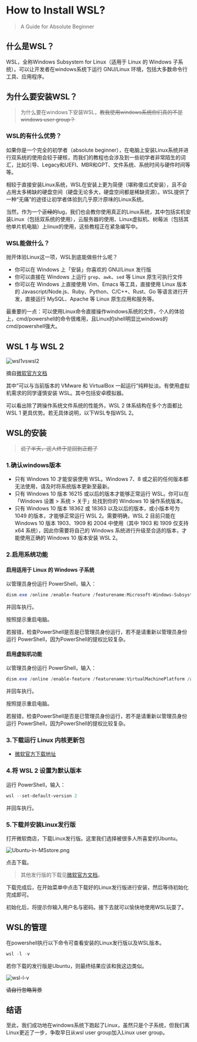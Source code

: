 # How to Install WSL?

> A Guide for Absolute Beginner

## 什么是WSL？

WSL，全称Windows Subsystem for Linux（适用于 Linux 的 Windows 子系统）。可以让开发者在windows系统下运行 GNU/Linux 环境，包括大多数命令行工具、应用程序。

## 为什么要安装WSL？

> 为什么要在windows下安装WSL，<s>教我使用windows系统你们真的不是windows user group？</s>

### WSL的有什么优势？

如果你是一个完全的初学者（absolute beginner），在电脑上安装Linux系统并进行双系统的使用会较于硬核，而我们的教程也会涉及到一些初学者非常陌生的词汇，比如引导、Legacy和UEFI、MBR和GPT、文件系统、系统时间与硬件时间等等。

相较于直接安装Linux系统，WSL在安装上更为简便（堪称傻瓜式安装），且不会占用太多稀缺的硬盘空间（硬盘无论多大，硬盘空间都是稀缺资源）。WSL提供了一种“无痛”的途径让初学者体验到几乎原汁原味的Linux系统。

当然，作为一个<s>正经的</s>lug，我们也会教你使用真正的Linux系统，其中包括实机安装Linux（包括双系统的使用），云服务器的使用、Linux虚拟机、树莓派（包括其他单片机电脑）上linux的使用，这些教程正在紧急编写中。

### WSL能做什么？

抛开体验Linux这一项，WSL到底能做些什么呢？

- 你可以在 Windows 上「安装」你喜欢的 GNU/Linux 发行版
- 你可以直接在 Windows 上运行 `grep`、`awk`、`sed` 等 Linux 原生可执行文件
- 你可以在 Windows 上直接使用 Vim、Emacs 等工具，直接使用 Linux 版本的 Javascript/Node.js、Ruby、Python、C/C++、Rust、Go 等语言进行开发，直接运行 MySQL、Apache 等 Linux 原生应用和服务等。

最重要的一点：可以使用Linux命令直接操作windows系统的文件，个人的体验上，cmd/powershell的命令很难用，且Linux的shell明显比windows的cmd/powershell强大。

## WSL 1 与 WSL 2

<!-- |功能|WSL 1|WSL 2|
|:--|:-:|:-:|
|Windows 和 Linux 之间的集成|:ballot_box_with_check:|:ballot_box_with_check:|
|启动时间短|:ballot_box_with_check:|:ballot_box_with_check:|
|与传统虚拟机相比，占用的资源量少|:ballot_box_with_check:|:ballot_box_with_check:|
|可以与当前版本的 VMware 和 VirtualBox 一起运行|:ballot_box_with_check:|:ballot_box_with_check:|
|托管 VM|:x:|:ballot_box_with_check:|
|完整的 Linux 内核|:x:|:ballot_box_with_check:|
|完全的系统调用兼容性|:x:|:ballot_box_with_check:|
|跨 OS 文件系统的性能|:ballot_box_with_check:|:x:| -->

![wsl1vswsl2](https://gitee.com/SoraShu/image/raw/master/image_0/wsl1vswsl2.png)

摘自[微软官方文档](https://docs.microsoft.com/zh-cn/windows/wsl/compare-versions#comparing-features)

其中”可以与当前版本的 VMware 和 VirtualBox 一起运行“纯粹扯淡。有使用虚拟机需求的同学谨慎安装 WSL。其中包括安卓模拟器。

可以看出除了跨操作系统文件系统的性能外，WSL 2 体系结构在多个方面都比 WSL 1 更具优势。若无具体说明，以下WSL专指WSL 2。

## WSL的安装

> <s>说了半天，这人终于是回到正题了</s>

### 1.确认windows版本

- 只有 Windows 10 才能安装使用 WSL。Windows 7、8 或之前的任何版本都无法使用，请及时将系统版本更新至最新。  
- 只有 Windows 10 版本 16215 或以后的版本才能够正常运行 WSL。你可以在「Windows 设置 > 系统 > 关于」处找到你的 Windows 10 操作系统版本。  
- 只有 Windows 10 版本 18362 或 18363 以及以后的版本，或小版本号为 1049 的版本，才能够正常运行 WSL 2。需要明确，WSL 2 目前只能在 Windows 10 版本 1903、1909 和 2004 中使用（其中 1903 和 1909 仅支持 x64 系统），因此你需要将自己的 Windows 系统进行升级至合适的版本，才能使用正确的 Windows 10 版本安装 WSL 2。

### 2.启用系统功能

#### 启用适用于 Linux 的 Windows 子系统

以管理员身份运行 PowerShell，输入：

```powershell
dism.exe /online /enable-feature /featurename:Microsoft-Windows-Subsystem-Linux /all /norestart
```
并回车执行。

按照提示重启电脑。

若报错，检查PowerShell是否是已管理员身份运行，若不是请重新以管理员身份运行 PowerShell，因为PowerShell的提权比较复杂。

#### 启用虚拟机功能

以管理员身份运行 PowerShell，输入：
```powershell
dism.exe /online /enable-feature /featurename:VirtualMachinePlatform /all /norestart
```
并回车执行。

按照提示重启电脑。

若报错，检查PowerShell是否是已管理员身份运行，若不是请重新以管理员身份运行 PowerShell，因为PowerShell的提权比较复杂。

### 3.下载运行 Linux 内核更新包

- [微软官方下载地址](https://wslstorestorage.blob.core.windows.net/wslblob/wsl_update_x64.msi)
<!-- - []() -->

### 4.将 WSL 2 设置为默认版本

运行 PowerShell，输入：
```powershell
wsl --set-default-version 2
```
并回车执行。

### 5.下载并安装Linux发行版

打开微软商店，下载Linux发行版。这里我们选择被很多人所喜爱的Ubuntu。

![Ubuntu-in-MSstore.png](https://gitee.com/SoraShu/image/raw/master/image_0/Ubuntu-in-MSstore.png)

点击下载。

> 其他发行版的下载见[微软官方文档](https://docs.microsoft.com/zh-cn/windows/wsl/install-manual#step-6---install-your-linux-distribution-of-choice)。

下载完成后，在开始菜单中点击下载好的Linux发行版进行安装，然后等待初始化完成即可。

初始化后，将提示你输入用户名与密码。接下去就可以愉快地使用WSL玩耍了。

## WSL的管理

在powershell执行以下命令可查看安装的Linux发行版以及WSL版本。
```powershell
wsl -l -v
```
若你下载的发行版是Ubuntu，则最终结果应该和我这边类似。

![wsl-l-v](https://gitee.com/SoraShu/image/raw/master/image_0/wsl-l-v.png)

<s>请自行忽略背景</s>

## 结语

至此，我们成功地在windows系统下跑起了Linux，虽然只是个子系统，但我们离Linux更近了一步，争取早日从wsl user group加入Linux user group。